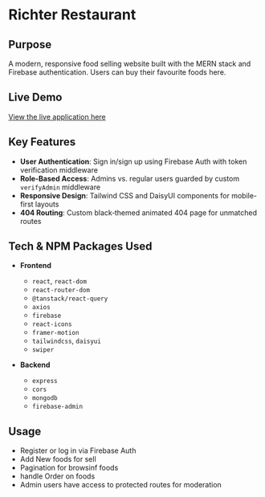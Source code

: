 # Richter Restaurant
## Purpose

A modern, responsive food selling website built with the MERN stack and Firebase authentication. Users can buy their favourite foods here.

## Live Demo

[View the live application here](https://richter-restaurant.web.app/)

## Key Features

* **User Authentication**: Sign in/sign up using Firebase Auth with token verification middleware
* **Role-Based Access**: Admins vs. regular users guarded by custom `verifyAdmin` middleware
* **Responsive Design**: Tailwind CSS and DaisyUI components for mobile-first layouts
* **404 Routing**: Custom black‑themed animated 404 page for unmatched routes

## Tech & NPM Packages Used

* **Frontend**

  * `react`, `react-dom`
  * `react-router-dom`
  * `@tanstack/react-query`
  * `axios`
  * `firebase`
  * `react-icons`
  * `framer-motion`
  * `tailwindcss`, `daisyui`
  * `swiper`

* **Backend**

  * `express`
  * `cors`
  * `mongodb`
  * `firebase-admin`

## Usage

* Register or log in via Firebase Auth
* Add New foods for sell
* Pagination for browsinf foods
* handle Order on foods
* Admin users have access to protected routes for moderation


